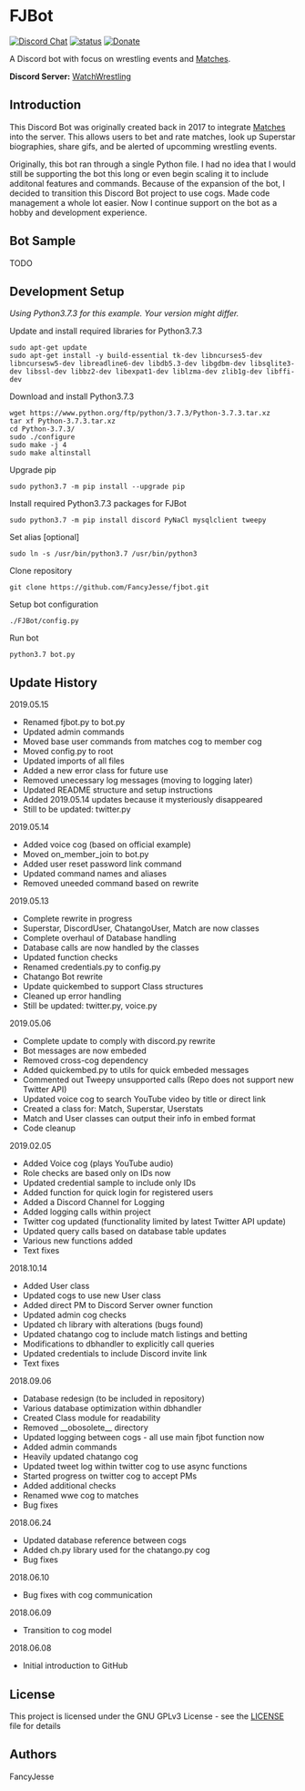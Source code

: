 # FJBot

[![Discord Chat](https://discordapp.com/api/guilds/361689774723170304/embed.png)](https://discord.gg/Q9mX5hQ/)
[![status](https://img.shields.io/badge/Project%20Status-work--in--progress-green.svg)](#)
[![Donate](https://img.shields.io/badge/Donate-PayPal-green.svg)](https://www.paypal.com/cgi-bin/webscr?cmd=_donations&business=jesus_andrade45%40yahoo%2ecom&lc=US&item_name=GitHub%20Projects&currency_code=USD&bn=PP%2dDonationsBF%3abtn_donateCC_LG%2egif%3aNonHosted)

A Discord bot with focus on wrestling events and  [Matches](https://fancyjesse.com/projects/matches).

**Discord Server:** [WatchWrestling](https://discord.gg/Q9mX5hQ)


## Introduction

This Discord Bot was originally created back in 2017 to integrate [Matches](https://fancyjesse.com/projects/matches) into the server. This allows users to bet and rate matches, look up Superstar biographies, share gifs, and be alerted of upcomming wrestling events. 

Originally, this bot ran through a single Python file. I had no idea that I would still be supporting the bot this long or even begin scaling it to include additonal features and commands. Because of the expansion of the bot, I decided to transition this Discord Bot project to use cogs. Made code management a whole lot easier.
Now I continue support on the bot as a hobby and development experience.


## Bot Sample

TODO


## Development Setup

*Using Python3.7.3 for this example. Your version might differ.*

Update and install required libraries for Python3.7.3
```
sudo apt-get update
sudo apt-get install -y build-essential tk-dev libncurses5-dev libncursesw5-dev libreadline6-dev libdb5.3-dev libgdbm-dev libsqlite3-dev libssl-dev libbz2-dev libexpat1-dev liblzma-dev zlib1g-dev libffi-dev
```

Download and install Python3.7.3
```
wget https://www.python.org/ftp/python/3.7.3/Python-3.7.3.tar.xz
tar xf Python-3.7.3.tar.xz
cd Python-3.7.3/
sudo ./configure
sudo make -j 4
sudo make altinstall
```

Upgrade pip
```
sudo python3.7 -m pip install --upgrade pip
```

Install required Python3.7.3 packages for FJBot
```
sudo python3.7 -m pip install discord PyNaCl mysqlclient tweepy
```

Set alias [optional]
```
sudo ln -s /usr/bin/python3.7 /usr/bin/python3
```

Clone repository
```
git clone https://github.com/FancyJesse/fjbot.git
```

Setup bot configuration
```
./FJBot/config.py
```

Run bot
```
python3.7 bot.py
```


## Update History

2019.05.15
* Renamed fjbot.py to bot.py
* Updated admin commands
* Moved base user commands from matches cog to member cog
* Moved config.py to root
* Updated imports of all files
* Added a new error class for future use
* Removed unecessary log messages (moving to logging later)
* Updated README structure and setup instructions
* Added 2019.05.14 updates because it mysteriously disappeared
* Still to be updated: twitter.py 

2019.05.14
* Added voice cog (based on official example)
* Moved on_member_join to bot.py
* Added user reset password link command
* Updated command names and aliases 
* Removed uneeded command based on rewrite

2019.05.13
* Complete rewrite in progress
* Superstar, DiscordUser, ChatangoUser, Match are now classes
* Complete overhaul of Database handling
* Database calls are now handled by the classes
* Updated function checks
* Renamed credentials.py to config.py
* Chatango Bot rewrite
* Update quickembed to support Class structures
* Cleaned up error handling
* Still be updated: twitter.py, voice.py

2019.05.06
* Complete update to comply with discord.py rewrite
* Bot messages are now embeded
* Removed cross-cog dependency
* Added quickembed.py to utils for quick embeded messages
* Commented out Tweepy unsupported calls (Repo does not support new Twitter API)
* Updated voice cog to search YouTube video by title or direct link
* Created a class for: Match, Superstar, Userstats
* Match and User classes can output their info in embed format
* Code cleanup

2019.02.05
* Added Voice cog (plays YouTube audio)
* Role checks are based only on IDs now
* Updated credential sample to include only IDs
* Added function for quick login for registered users
* Added a Discord Channel for Logging
* Added logging calls within project
* Twitter cog updated (functionality limited by latest Twitter API update)
* Updated query calls based on database table updates
* Various new functions added
* Text fixes

2018.10.14
* Added User class
* Updated cogs to use new User class
* Added direct PM to Discord Server owner function
* Updated admin cog checks
* Updated ch library with alterations (bugs found)
* Updated chatango cog to include match listings and betting
* Modifications to dbhandler to explicitly call queries
* Updated credentials to include Discord invite link
* Text fixes

2018.09.06
* Database redesign (to be included in repository)
* Various database optimization within dbhandler
* Created Class module for readability
* Removed \_\_obosolete__ directory
* Updated logging between cogs - all use main fjbot function now
* Added admin commands
* Heavily updated chatango cog
* Updated tweet log within twitter cog to use async functions
* Started progress on twitter cog to accept PMs
* Added additional checks
* Renamed wwe cog to matches
* Bug fixes

2018.06.24
* Updated database reference between cogs
* Added ch.py library used for the chatango.py cog
* Bug fixes

2018.06.10
* Bug fixes with cog communication

2018.06.09
* Transition to cog model

2018.06.08
* Initial introduction to GitHub


## License

This project is licensed under the GNU GPLv3 License - see the [LICENSE](LICENSE) file for details


## Authors

FancyJesse
